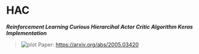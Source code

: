 # HAC
***Reinforcement Learning Curious Hierarcihal Actor Critic Algorithm Keras Implementation***
> ![plot](https://github.com/Keremm1/HAC/assets/113975041/579e66bc-6dac-4159-892f-7d322fd1e8dc)
Paper: https://arxiv.org/abs/2005.03420
